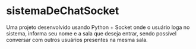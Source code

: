 # sistemaDeChatSocket
Uma projeto desenvolvido usando Python + Socket onde o usuário loga no sistema, informa seu nome e a sala que deseja entrar, sendo possível conversar com outros usuários presentes na mesma sala.
